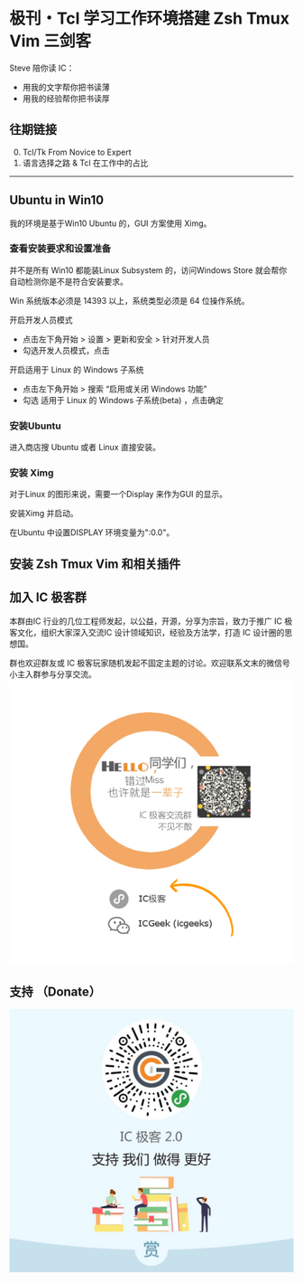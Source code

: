 # 极刊・Tcl 学习工作环境搭建 Zsh Tmux Vim 三剑客

Steve 陪你读 IC：

- 用我的文字帮你把书读薄
- 用我的经验帮你把书读厚

## 往期链接

0. Tcl/Tk From Novice to Expert
1. 语言选择之路 & Tcl 在工作中的占比

---

## Ubuntu in Win10

我的环境是基于Win10 Ubuntu 的，GUI 方案使用 Ximg。

### 查看安装要求和设置准备

并不是所有 Win10 都能装Linux Subsystem 的，访问Windows Store 就会帮你自动检测你是不是符合安装要求。

Win 系统版本必须是 14393 以上，系统类型必须是 64 位操作系统。

开启开发人员模式

- 点击左下角开始 > 设置 > 更新和安全 > 针对开发人员
- 勾选开发人员模式，点击

开启适用于 Linux 的 Windows 子系统

- 点击左下角开始 > 搜索 “启用或关闭 Windows 功能”
- 勾选 适用于 Linux 的 Windows 子系统(beta) ，点击确定

### 安装Ubuntu

进入商店搜 Ubuntu 或者 Linux 直接安装。

### 安装 Ximg

对于Linux 的图形来说，需要一个Display 来作为GUI 的显示。

安装Ximg 并启动。

在Ubuntu 中设置DISPLAY 环境变量为":0.0"。

## 安装 Zsh Tmux Vim 和相关插件



## 加入 IC 极客群

本群由IC 行业的几位工程师发起，以公益，开源，分享为宗旨，致力于推广 IC 极客文化，组织大家深入交流IC 设计领域知识，经验及方法学，打造 IC 设计圈的思想国。

群也欢迎群友或 IC 极客玩家随机发起不固定主题的讨论。欢迎联系文末的微信号小主入群参与分享交流。
![入群](../res/img/group_invitation.png)

## 支持 （Donate）

![Donate](../res/img/support_icgeek.jpg)